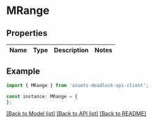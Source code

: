 # MRange


## Properties

Name | Type | Description | Notes
------------ | ------------- | ------------- | -------------

## Example

```typescript
import { MRange } from 'assets-deadlock-api-client';

const instance: MRange = {
};
```

[[Back to Model list]](../README.md#documentation-for-models) [[Back to API list]](../README.md#documentation-for-api-endpoints) [[Back to README]](../README.md)
